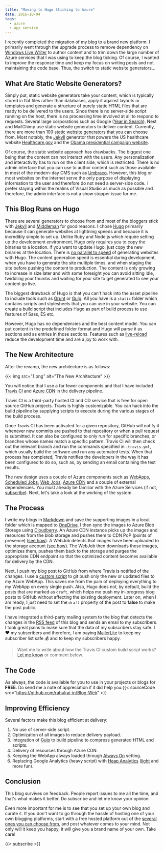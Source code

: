 ```yaml
---
title: "Moving to Hugo Sticking to Azure"
date: 2016-10-04
tags:
  - azure
  - app service
---
```


I recently completed the migration of [my blog](/post/the-first-post) to a brand new platform. I primarily went through the upgrade process to remove dependency on [Windows Live Writer](https://en.wikipedia.org/wiki/Windows_Live_Writer) to author content and to trim down the large number of Azure services that I was using to keep the blog ticking. Of course, I wanted to improve the response time and keep my focus on writing posts and not maintaining the code base. Thus, the switch to static website generators...

## What Are Static Website Generators?

Simply put, static website generators take your content, which is typically stored in flat files rather than databases, apply it against layouts or templates and generate a structure of purely static HTML files that are ready to be delivered to the users. Since there is no server-side script running on the host, there is no processing time involved at all to respond to requests. Several large corporations such as Google ([Year in Search](https://www.google.com/trends/)), Nest and MailChimp use static website generators to deliver content. Currently, there are more than 100 [static website generators](https://staticsitegenerators.net/) that you can choose from. Most notably, the [Jekyll](https://jekyllrb.com/) generator that powers the US healthcare website [Healthcare.gov](https://developmentseed.org/blog/new-healthcare-gov-is-open-and-cms-free/) and the [Obama presidential campaign website](http://kylerush.net/blog/meet-the-obama-campaigns-250-million-fundraising-platform/).

Of course, the static website approach has drawbacks. The biggest one being that the content can not interact with the users. Any personalization and interactivity has to run on the client side, which is restricted. There is no admin interface that you can use to author content such as those available in most of the modern-day CMS such as [Umbraco](https://umbraco.com/). However, this blog or most websites on the internet serve the only purpose of displaying information to the user and therefore do not need a server-side code. I prefer staying within the realms of Visual Studio as much as possible and therefore, the admin interface is not a show stopper issue for me.

## This Blog Runs on Hugo

There are several generators to choose from and most of the bloggers stick with [Jekyll](https://jekyllrb.com/) and [Middleman](https://middlemanapp.com/) for good reasons. I chose [Hugo](https://gohugo.io/) primarily because it can generate websites at lightning speeds and because it is incredibly simple to set up. Unlike Ruby and Node.js which require setting up the development environment, Hugo only requires you to copy the binaries to a location. If you want to update Hugo, just copy the new binaries at the location. There is [no parallel to speed](https://ludovic.chabant.com/devblog/2015/07/12/multi-core-piecrust-2/) of generating websites with Hugo. The content generation speed is essential during development, when you have to generate the site multiple times, and when staging the site before pushing the content to production. The content is only growing to increase in size later and with some foresight you can avoid sitting idle, twiddling your thumbs and waiting for your site to get generated to see your content go live.

The biggest drawback of Hugo is that you can't hack into the asset pipeline to include tools such as [Grunt](http://gruntjs.com/) or [Gulp](http://gulpjs.com/). All you have is a `static` folder which contains scripts and stylesheets that you can use in your website. You can create a build script that includes Hugo as part of build process to use features of Sass, ES etc.

However, Hugo has no dependencies and the best content model. You can put content in the predefined folder format and Hugo will parse it as sections and as entries in those sections. Features such as [live-reload](https://gohugo.io/extras/livereload/) reduce the development time and are a joy to work with.

## The New Architecture

After the revamp, the new architecture is as follows:

{{< img src="1.png" alt="The New Architecture" >}}

You will notice that I use a far fewer components and that I have included [Travis CI](https://travis-ci.org/) and [Azure CDN](https://azure.microsoft.com/en-us/services/cdn/) in the delivery pipeline.

Travis CI is a third-party hosted CI and CD service that is free for open source GitHub projects. Travis is highly customizable. You can hack into the build pipeline by supplying scripts to execute during the various stages of the build process.

Once Travis CI has been activated for a given repository, GitHub will notify it whenever new commits are pushed to that repository or when a pull request is submitted. It can also be configured to only run for specific branches, or branches whose names match a specific pattern. Travis CI will then check out the relevant branch and run the commands specified in `.travis.yml`, which usually build the software and run any automated tests. When that process has completed, Travis notifies the developers in the way it has been configured to do so, such as, by sending an email containing the test results.

The new design uses a couple of Azure components such as [WebApps](https://azure.microsoft.com/en-us/documentation/articles/app-service-web-overview/), [Scheduled Jobs](https://azure.microsoft.com/en-us/documentation/articles/scheduler-get-started-portal/), [Web Jobs](https://azure.microsoft.com/en-us/documentation/articles/web-sites-create-web-jobs/), [Azure CDN](https://azure.microsoft.com/en-us/services/cdn/) and a couple of external dependencies. You must already be familiar with the Azure Services (if not, [subscribe](#subscribe)). Next, let's take a look at the working of the system.

## The Process

I write my blogs in [Markdown](https://en.wikipedia.org/wiki/Markdown) and save the supporting images in a local folder which is mapped to [OneDrive](https://onedrive.live.com/about/en-us/). I then sync the images to Azure Blob Storage using [Cloudberry](http://www.cloudberrylab.com/free-microsoft-azure-explorer.aspx). An Azure CDN instance picks up the images and resources from the blob storage and pushes them to CDN PoP (points of presence) ([see how](https://azure.microsoft.com/en-us/documentation/articles/cdn-create-new-endpoint/)). A WebJob detects that images have been uploaded to the storage account ([see how](https://azure.microsoft.com/en-us/documentation/articles/websites-dotnet-webjobs-sdk-storage-blobs-how-to/)). The WebJob then downloads those images, optimizes them, pushes them back to the storage and purges the appropriate CDN endpoint so that the optimized content becomes available for delivery by the CDN.

Next, I push my blog post to GitHub from where Travis is notified of the changes. I use a [custom script](https://github.com/rahulrai-in/Blog-Web/blob/master/travisdeploy.sh) to git push only the new or updated files to my Azure WebApp. This saves me from the pain of deploying everything to my WebApp on every single push. Also, Hugo does not, by default, build the posts that are marked as `draft`, which helps me push my in-progress blog posts to GitHub without affecting the existing deployment. Later on, when I am ready, I just need to set the `draft` property of the post to **false** to make the post public.

I have integrated a third-party mailing system to the blog that detects the changes in the [RSS feed](/post/index.xml) of this blog and sends an email to my subscribers. I took great pains to make sure that the data of my subscribers stay safe. I :heart: my subscribers and therefore, I am paying [MailerLite](https://www.mailerlite.com/) to keep my subscriber list safe :moneybag: and to keep my subscribers happy.

> Want me to write about how the Travis CI custom build script works? [Let me know](/contact) or comment below.

## The Code

As always, the code is available for you to use in your projects or blogs for **FREE**. Do send me a note of appreciation if it did help you.{{< sourceCode src="https://github.com/rahulrai-in/Blog-Web" >}}

## Improving Efficiency

Several factors make this blog efficient at delivery:

1. No use of server-side script.
2. Optimization of all images to reduce delivery payload.
3. Integration of [Gulp](https://github.com/gulpjs/gulp/blob/master/docs/getting-started.md) to build pipeline to compress generated HTML and scripts.
4. Delivery of resources through Azure CDN.
5. Keeping the WebApp always loaded through [Always On](https://azure.microsoft.com/en-us/documentation/articles/web-sites-configure/) setting.
6. Replacing Google Analytics (heavy script) with [Heap Analytics](https://heapanalytics.com/compare/heap-vs-google-analytics) ([light](https://heapanalytics.com/features/data-capture) and more fun).

## Conclusion

This blog survives on feedback. People report issues to me all the time, and that's what makes it better. Do subscribe and let me know your opinion.

Even more important for me is to see that you set up your own blog and curate it. If you don't want to go through the hassle of hosting one of your own blogging platforms, start with a free hosted platform out of the [several ones you can choose from](http://www.creativebloq.com/web-design/best-blogging-platforms-121413634), and post whatever comes to your mind. Not only will it keep you happy, it will give you a brand name of your own. Take care!

{{< subscribe >}}
